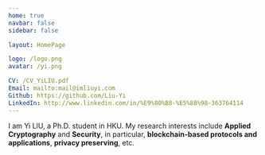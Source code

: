 ```yaml
---
home: true
navbar: false
sidebar: false

layout: HomePage

logo: /logo.png
avatar: /yi.png

CV: /CV_YiLIU.pdf
Email: mailto:mail@imliuyi.com
Github: https://github.com/Liu-Yi
LinkedIn: http://www.linkedin.com/in/%E9%80%B8-%E5%88%98-363764114
---
```

I am Yi LIU, a Ph.D. student in HKU. My research interests include **Applied Cryptography** and **Security**, in particular, **blockchain-based protocols and applications**, **privacy preserving**, etc.

<!-- more -->